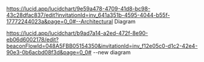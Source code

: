 https://lucid.app/lucidchart/9e59a478-4709-41d8-bc98-43c28dfac837/edit?invitationId=inv_641a351b-4595-4044-b55f-17772244023a&page=0_0#--Architectural Diagram

https://lucid.app/lucidchart/b9ad7a14-a2ed-472f-8e90-eb06d6002178/edit?beaconFlowId=048A5FBB05154350&invitationId=inv_f12e05c0-d1c2-42e4-90e3-0b6acbd08f3d&page=0_0# --new diagram
